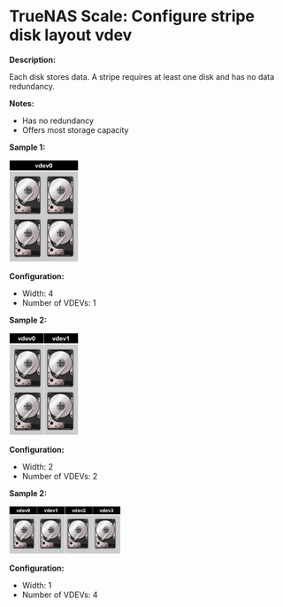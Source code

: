 # TrueNAS Scale: Configure stripe disk layout vdev

<b>Description:</b>

Each disk stores data. A stripe requires at least one disk and has no data redundancy.

<b>Notes:</b>

* Has no redundancy
* Offers most storage capacity

<b>Sample 1:</b>

<img src="img/stripe_single_vdev.png" width=25% height=25%>

<b>Configuration:</b>

* Width: 4
* Number of VDEVs: 1

<b>Sample 2:</b>

<img src="img/stripe_2_vdev.png" width=25% height=25%>

<b>Configuration:</b>

* Width: 2
* Number of VDEVs: 2

<b>Sample 2:</b>

<img src="img/stripe_3_vdev.png" width=40% height=40%>

<b>Configuration:</b>

* Width: 1
* Number of VDEVs: 4